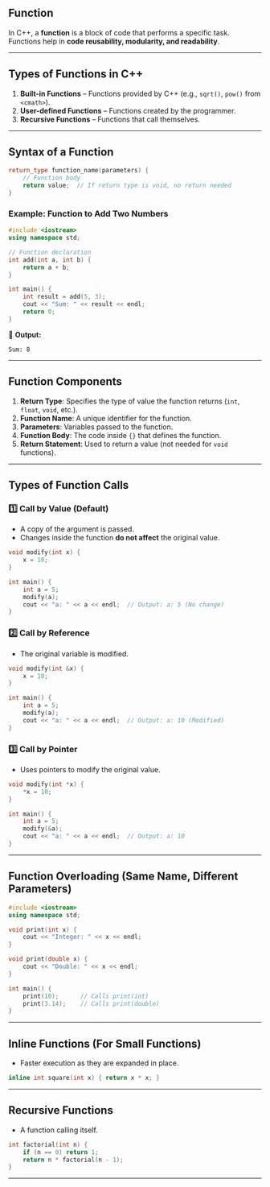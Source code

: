 ## Function

In C++, a **function** is a block of code that performs a specific task. Functions help in **code reusability, modularity, and readability**.

---

## **Types of Functions in C++**
1. **Built-in Functions** – Functions provided by C++ (e.g., `sqrt()`, `pow()` from `<cmath>`).
2. **User-defined Functions** – Functions created by the programmer.
3. **Recursive Functions** – Functions that call themselves.

---

## **Syntax of a Function**
```cpp
return_type function_name(parameters) {
    // Function body
    return value;  // If return type is void, no return needed
}
```

### **Example: Function to Add Two Numbers**
```cpp
#include <iostream>
using namespace std;

// Function declaration
int add(int a, int b) {
    return a + b;
}

int main() {
    int result = add(5, 3);
    cout << "Sum: " << result << endl;
    return 0;
}
```
📌 **Output:**  
```
Sum: 8
```

---

## **Function Components**
1. **Return Type**: Specifies the type of value the function returns (`int`, `float`, `void`, etc.).
2. **Function Name**: A unique identifier for the function.
3. **Parameters**: Variables passed to the function.
4. **Function Body**: The code inside `{}` that defines the function.
5. **Return Statement**: Used to return a value (not needed for `void` functions).

---

## **Types of Function Calls**
### 1️⃣ **Call by Value (Default)**
- A copy of the argument is passed.
- Changes inside the function **do not affect** the original value.

```cpp
void modify(int x) {
    x = 10;
}

int main() {
    int a = 5;
    modify(a);
    cout << "a: " << a << endl;  // Output: a: 5 (No change)
}
```

### 2️⃣ **Call by Reference**
- The original variable is modified.

```cpp
void modify(int &x) {
    x = 10;
}

int main() {
    int a = 5;
    modify(a);
    cout << "a: " << a << endl;  // Output: a: 10 (Modified)
}
```

### 3️⃣ **Call by Pointer**
- Uses pointers to modify the original value.

```cpp
void modify(int *x) {
    *x = 10;
}

int main() {
    int a = 5;
    modify(&a);
    cout << "a: " << a << endl;  // Output: a: 10
}
```

---

## **Function Overloading (Same Name, Different Parameters)**
```cpp
#include <iostream>
using namespace std;

void print(int x) {
    cout << "Integer: " << x << endl;
}

void print(double x) {
    cout << "Double: " << x << endl;
}

int main() {
    print(10);      // Calls print(int)
    print(3.14);    // Calls print(double)
}
```

---

## **Inline Functions (For Small Functions)**
- Faster execution as they are expanded in place.
```cpp
inline int square(int x) { return x * x; }
```

---

## **Recursive Functions**
- A function calling itself.
```cpp
int factorial(int n) {
    if (n == 0) return 1;
    return n * factorial(n - 1);
}
```

---

